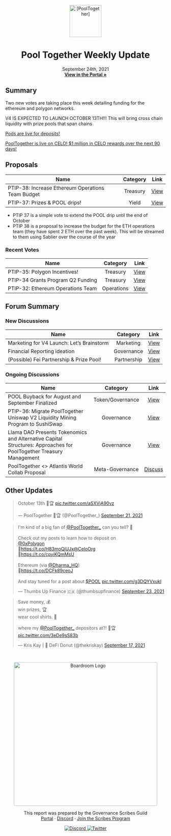 <p align="center">
  <a href="http://app.boardroom.info/pooltogether">
    <img src="https://gblobscdn.gitbook.com/spaces%2F-M58QPye9-PujrSjSWqv%2Favatar-1622495362917.png?alt=media" alt="[PoolTogether]" width="100" height="100" />
  </a>
  <h1 align="center">Pool Together Weekly Update</h1>
  <p align="center">
    September 24th, 2021
  <br />
  <a href="http://app.boardroom.info/pooltogether"><strong>View in the Portal »</strong></a>
  <br />
  </p>
</p>

## Summary

Two new votes are taking place this week detailing funding for the ethereum and polygon networks. 

V4 IS EXPECTED TO LAUNCH OCTOBER 13TH!!! This will bring cross chain liquidity with prize pools that span chains

[Pods are live for deposits! ](https://app.pooltogether.com/pods)
 
[PoolTogether is live on CELO! $1 million in CELO rewards over the next 90 days! ](https://app.pooltogether.com/?filter=celo)



## Proposals

| Name | Category | Link |
| ---- | :------: | :--: |
| PTIP-38: Increase Ethereum Operations Team Budget| Treasury | [View](https://gov.pooltogether.com/t/ptip-38-increase-ethereum-operations-team-budget/1560) |
| PTIP-37: Prizes & POOL drips!| Yield | [View](https://gov.pooltogether.com/t/ptip-37-prizes-pool-drips/1551) |

- PTIP 37 is a simple vote to extend the POOL drip until the end of October
- PTIP 38 is a proposal to increase the budget for the ETH operations team (they have spent 2 ETH over the past week). This will be streamed to them using Sablier over the course of the year

### Recent Votes

| Name | Category | Link |
| ---- | :------: | :--: |
| PTIP-35: Polygon Incentives! | Treasury | [View](https://app.boardroom.info/pooltogether/proposal/cHJvcG9zYWw6cG9vbHRvZ2V0aGVyOmRlZmF1bHQ6MjE=) |
| PTIP-34 Grants Program Q2 Funding | Treasury | [View](https://app.boardroom.info/pooltogether/proposal/cHJvcG9zYWw6cG9vbHRvZ2V0aGVyOmRlZmF1bHQ6MjE=) |
| PTIP-32: Ethereum Operations Team | Operations | [View](https://app.boardroom.info/pooltogether/proposal/cHJvcG9zYWw6cG9vbHRvZ2V0aGVyOmRlZmF1bHQ6MjE=) |

## Forum Summary

### New Discussions

| Name                                                                           | Category |                 Link                  |
| ------------------------------------------------------------------------------ | :------: | :-----------------------------------: |
|Marketing for V4 Launch: Let’s Brainstorm |Marketing| [View](https://gov.pooltogether.com/t/marketing-for-v4-launch-lets-brainstorm/1558/11)|
|Financial Reporting ideation |Governance| [View](https://gov.pooltogether.com/t/financial-reporting-ideation/995)|
|(Possible) Fei Partnership & Prize Pool! | Partnership | [View](https://gov.pooltogether.com/t/pool-buyback-for-august-and-september-finalized/1547/6)|


### Ongoing Discussions

| Name         | Category |             Link              |
| ------------ | :------: | :---------------------------: |
|POOL Buyback for August and September Finalized |Token/Governance| [View](https://gov.pooltogether.com/t/pool-buyback-for-august-and-september-finalized/1547/6)|
| PTIP-36: Migrate PoolTogether Uniswap V2 Liquidity Mining Program to SushiSwap | Governance | [View](https://gov.pooltogether.com/t/ptip-36-migrate-pooltogether-uniswap-v2-liquidity-mining-program-to-sushiswap/1519/8) |
| Llama DAO Presents Tokenomics and Alternative Capital Structures: Approaches for PoolTogether Treasury Management | Governance    | [View](https://gov.pooltogether.com/t/llama-dao-presents-tokenomics-and-alternative-capital-structures-approaches-for-pooltogether-treasury-management/1514) |
| PoolTogether <> Atlantis World Collab Proposal | Meta-Governance | [Discuss](https://gov.pooltogether.com/t/pooltogether-atlantis-world-collab-proposal/1490) |

## Other Updates
<div id= "Twitter">
<blockquote class="twitter-tweet"><p lang="en" dir="ltr">October 13th 🌊🏆 <a href="https://t.co/aSXVjA90vz">pic.twitter.com/aSXVjA90vz</a></p>&mdash; PoolTogether 🌊🏆 (@PoolTogether_) <a href="https://twitter.com/PoolTogether_/status/1440367857091575813?ref_src=twsrc%5Etfw">September 21, 2021</a></blockquote> <script async src="https://platform.twitter.com/widgets.js" charset="utf-8"></script>
<blockquote class="twitter-tweet"><p lang="en" dir="ltr">I&#39;m kind of a big fan of <a href="https://twitter.com/PoolTogether_?ref_src=twsrc%5Etfw">@PoolTogether_</a> can you tell? 👀<br><br>Check out my posts to learn how to deposit on <br> <a href="https://twitter.com/0xPolygon?ref_src=twsrc%5Etfw">@0xPolygon</a> <br>🔗<a href="https://t.co/H83moQjUJx">https://t.co/H83moQjUJx</a><a href="https://twitter.com/CeloOrg?ref_src=twsrc%5Etfw">@CeloOrg</a> <br>🔗<a href="https://t.co/cpyiKQmMsU">https://t.co/cpyiKQmMsU</a><br><br>Ethereum (via <a href="https://twitter.com/Dharma_HQ?ref_src=twsrc%5Etfw">@Dharma_HQ</a>) <br>🔗<a href="https://t.co/DCFk89ceoJ">https://t.co/DCFk89ceoJ</a><br><br>And stay tuned for a post about <a href="https://twitter.com/search?q=%24POOL&amp;src=ctag&amp;ref_src=twsrc%5Etfw">$POOL</a> <a href="https://t.co/g3DQYVxukI">pic.twitter.com/g3DQYVxukI</a></p>&mdash; Thumbs Up Finance 🇨🇦 (@thumbsupfinance) <a href="https://twitter.com/thumbsupfinance/status/1441101595194789899?ref_src=twsrc%5Etfw">September 23, 2021</a></blockquote> <script async src="https://platform.twitter.com/widgets.js" charset="utf-8"></script>
<blockquote class="twitter-tweet"><p lang="en" dir="ltr">Save money, 💰<br>win prizes, 🏆<br>wear cool shirts. 👕<br><br>where my <a href="https://twitter.com/PoolTogether_?ref_src=twsrc%5Etfw">@PoolTogether_</a> depositors at?! 🌊🏆 <a href="https://t.co/3eDe9sS83b">pic.twitter.com/3eDe9sS83b</a></p>&mdash; Kris Kay | 🍩 DeFi Donut (@thekriskay) <a href="https://twitter.com/thekriskay/status/1438993614059810820?ref_src=twsrc%5Etfw">September 17, 2021</a></blockquote> <script async src="https://platform.twitter.com/widgets.js" charset="utf-8"></script>
</div>


<br />

<p align="center">
  <a href="http://app.boardroom.info/">
    <img src="https://i.ibb.co/PFcchnQ/boardroom.png" alt="Boardroom Logo" width="450" />
  </a>
</p>

<p align="center">
	This report was prepared by the Governance Scribes Guild
  <br />
  <a href="http://boardroom.info/">Portal</a>
  ·
  <a href="https://discord.com/invite/tgrTFg9">Discord</a>
  ·
  <a href="https://boardroom.mirror.xyz/JHrN8nVy_J4C7Xzj37zoyPANg0ZnNszhWy9YOZHC0lM">Join the Scribes Program</a>
</p>

<p align="center">
  <a href="https://discord.gg/CEZ8WfuK8s">
    <img src="https://img.shields.io/badge/Discord-Join-7289da?style=for-the-badge&logo=discord&logoColor=white" alt="Discord" />
  </a>
  <a href="https://twitter.com/boardroom_info">
    <img src="https://img.shields.io/badge/Twitter-Follow-1da1f2?style=for-the-badge&logo=twitter&logoColor=white" alt="Twitter" />
  </a>
</p>
